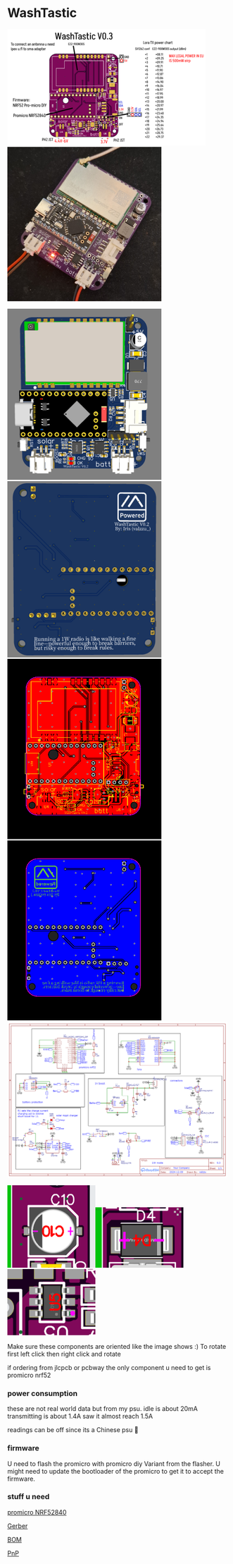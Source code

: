# WashTastic

<img src="./pics/WashTastic Diagram V0.3.png" width="450">

<img src="./pics/Assembled.jpg" width="350"> 

<img src="./pics/top.png" width="350"><img src="./pics/bottom.png" width="350">
<img src="./pics/top_layout.png" width="350"><img src="./pics/bottom_layout.png" width="350">
<img src="./pics/Schematic_1W-meshtastic-node.png" width="500">

<img src="./pics/capacitor_orientation.png" width="200"><img src="./pics/diode_orientation.png" width="200"><img src="./pics/ic_orientation.png" width="200">

Make sure these components are oriented like the image shows :)
To rotate first left click then right click and rotate

if ordering from jlcpcb or pcbway the only component u need to get is promicro nrf52

### power consumption 

these are not real world data but from my psu.
idle is about 20mA
transmitting is about 1.4A saw it almost reach 1.5A

readings can be off since its a Chinese psu 🤣

### firmware 

U need to flash the promicro with promicro diy Variant from the flasher.
U might need to update the bootloader of the promicro to get it to accept the firmware.
### stuff u need

[promicro NRF52840](https://vi.aliexpress.com/item/1005007040333351.html)




[Gerber](./Gerber_WashTastic-1W-meshtastic-nodezip.zip)

[BOM](./BOM_WashTastic-1W-meshtastic-node_V0.2.csv)

[PnP](./PickAndPlace_WashTastic-1W-meshtastic-node_V0.2.csv)
